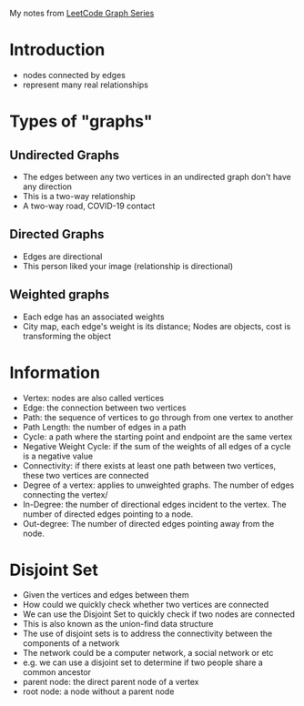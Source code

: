 My notes from [LeetCode Graph Series](https://leetcode.com/explore/learn/card/graph/?ref=landing)
# Introduction
- nodes connected by edges
- represent many real relationships

# Types of "graphs"
## Undirected Graphs
- The edges between any two vertices in an undirected graph don't have any direction
- This is a two-way relationship
- A two-way road, COVID-19 contact

## Directed Graphs
- Edges are directional
- This person liked your image (relationship is directional)

## Weighted graphs
- Each edge has an associated weights
- City map, each edge's weight is its distance; Nodes are objects, cost is transforming the object

# Information
- Vertex: nodes are also called vertices
- Edge: the connection between two vertices
- Path: the sequence of vertices to go through from one vertex to another
- Path Length: the number of edges in a path
- Cycle: a path where the starting point and endpoint are the same vertex
- Negative Weight Cycle: if the sum of the weights of all edges of a cycle is a negative value
- Connectivity: if there exists at least one path between two vertices, these two vertices are connected
- Degree of a vertex: applies to unweighted graphs. The number of edges connecting the vertex/
- In-Degree: the number of directional edges incident to the vertex. The number of directed edges pointing to a node.
- Out-degree: The number of directed edges pointing away from the node.

# Disjoint Set
- Given the vertices and edges between them
- How could we quickly check whether two vertices are connected
- We can use the Disjoint Set to quickly check if two nodes are connected
- This is also known as the union-find data structure
- The use of disjoint sets is to address the connectivity between the components of a network
- The network could be a computer network, a social network or etc
- e.g. we can use a disjoint set to determine if two people share a common ancestor
- parent node: the direct parent node of a vertex
- root node: a node without a parent node
